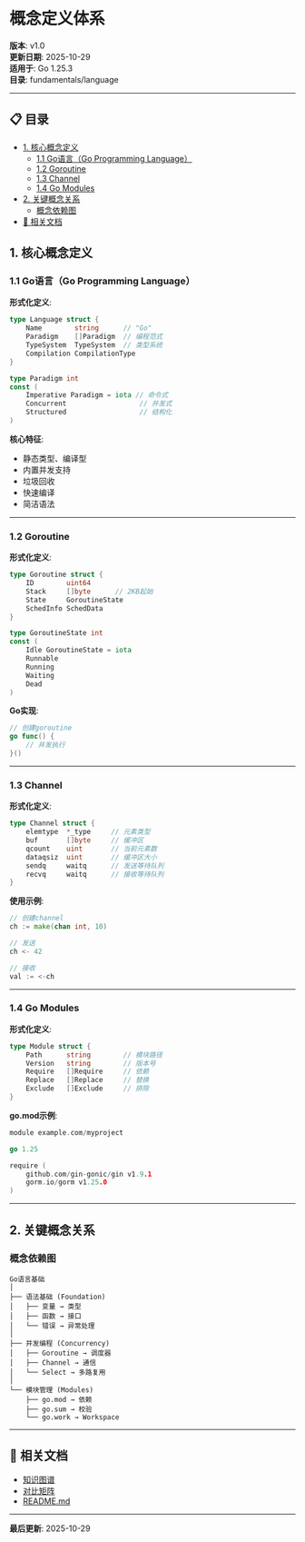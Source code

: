 ﻿# 概念定义体系

**版本**: v1.0  
**更新日期**: 2025-10-29  
**适用于**: Go 1.25.3  
**目录**: fundamentals/language

---

## 📋 目录

- [1. 核心概念定义](#1.-核心概念定义)
  - [1.1 Go语言（Go Programming Language）](#1.1-go语言go-programming-language)
  - [1.2 Goroutine](#1.2-goroutine)
  - [1.3 Channel](#1.3-channel)
  - [1.4 Go Modules](#1.4-go-modules)
- [2. 关键概念关系](#2.-关键概念关系)
  - [概念依赖图](#概念依赖图)
- [🔗 相关文档](#相关文档)

## 1. 核心概念定义

### 1.1 Go语言（Go Programming Language）

**形式化定义**:

```go
type Language struct {
    Name        string      // "Go"
    Paradigm    []Paradigm  // 编程范式
    TypeSystem  TypeSystem  // 类型系统
    Compilation CompilationType
}

type Paradigm int
const (
    Imperative Paradigm = iota // 命令式
    Concurrent                  // 并发式
    Structured                  // 结构化
)
```

**核心特征**:

- 静态类型、编译型
- 内置并发支持
- 垃圾回收
- 快速编译
- 简洁语法

---

### 1.2 Goroutine

**形式化定义**:

```go
type Goroutine struct {
    ID        uint64
    Stack     []byte      // 2KB起始
    State     GoroutineState
    SchedInfo SchedData
}

type GoroutineState int
const (
    Idle GoroutineState = iota
    Runnable
    Running
    Waiting
    Dead
)
```

**Go实现**:

```go
// 创建goroutine
go func() {
    // 并发执行
}()
```

---

### 1.3 Channel

**形式化定义**:

```go
type Channel struct {
    elemtype  *_type     // 元素类型
    buf       []byte     // 缓冲区
    qcount    uint       // 当前元素数
    dataqsiz  uint       // 缓冲区大小
    sendq     waitq      // 发送等待队列
    recvq     waitq      // 接收等待队列
}
```

**使用示例**:

```go
// 创建channel
ch := make(chan int, 10)

// 发送
ch <- 42

// 接收
val := <-ch
```

---

### 1.4 Go Modules

**形式化定义**:

```go
type Module struct {
    Path      string        // 模块路径
    Version   string        // 版本号
    Require   []Require     // 依赖
    Replace   []Replace     // 替换
    Exclude   []Exclude     // 排除
}
```

**go.mod示例**:

```go
module example.com/myproject

go 1.25

require (
    github.com/gin-gonic/gin v1.9.1
    gorm.io/gorm v1.25.0
)
```

---

## 2. 关键概念关系

### 概念依赖图

```text
Go语言基础
│
├── 语法基础 (Foundation)
│   ├── 变量 → 类型
│   ├── 函数 → 接口
│   └── 错误 → 异常处理
│
├── 并发编程 (Concurrency)
│   ├── Goroutine → 调度器
│   ├── Channel → 通信
│   └── Select → 多路复用
│
└── 模块管理 (Modules)
    ├── go.mod → 依赖
    ├── go.sum → 校验
    └── go.work → Workspace
```

---

## 🔗 相关文档

- [知识图谱](./00-知识图谱.md)
- [对比矩阵](./00-对比矩阵.md)
- [README.md](./README.md)

---

**最后更新**: 2025-10-29
